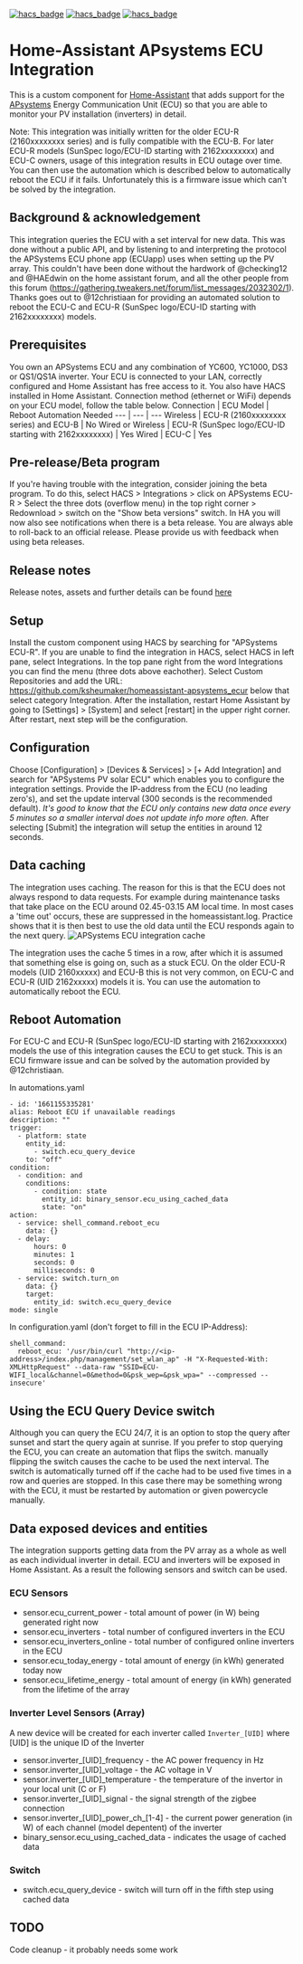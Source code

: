 [![hacs_badge](https://img.shields.io/badge/HACS-Custom-41BDF5.svg)](https://github.com/hacs/integration)
[![hacs_badge](https://img.shields.io/maintenance/yes/2022)](https://github.com/ksheumaker/homeassistant-apsystems_ecur)
[![hacs_badge](https://img.shields.io/github/v/release/ksheumaker/homeassistant-apsystems_ecur)](https://github.com/ksheumaker/homeassistant-apsystems_ecur)
# Home-Assistant APsystems ECU Integration
This is a custom component for [Home-Assistant](http://home-assistant.io) that adds support for the [APsystems](http://www.apsystems.com) Energy Communication Unit (ECU) so that you are able to monitor your PV installation (inverters) in detail.

Note: This integration was initially written for the older ECU-R (2160xxxxxxxx series) and is fully compatible with the ECU-B. For later ECU-R models (SunSpec logo/ECU-ID starting with 2162xxxxxxxx) and ECU-C owners, usage of this integration results in ECU outage over time. You can then use the automation which is described below to automatically reboot the ECU if it fails. Unfortunately this is a firmware issue which can't be solved by the integration.


## Background & acknowledgement
This integration queries the ECU with a set interval for new data. This was done without a public API, and by listening to and interpreting the protocol the APSystems ECU phone app (ECUapp) uses when setting up the PV array. This couldn't have been done without the hardwork of @checking12 and @HAEdwin on the home assistant forum, and all the other people from this forum (https://gathering.tweakers.net/forum/list_messages/2032302/1). Thanks goes out to @12christiaan for providing an automated solution to reboot the ECU-C and ECU-R (SunSpec logo/ECU-ID starting with 2162xxxxxxxx) models.

## Prerequisites
You own an APSystems ECU and any combination of YC600, YC1000, DS3 or QS1/QS1A inverter. Your ECU is connected to your LAN, correctly configured and Home Assistant has free access to it. You also have HACS installed in Home Assistant.
Connection method (ethernet or WiFi) depends on your ECU model, follow the table below.
Connection | ECU Model | Reboot Automation Needed
--- | --- | ---
Wireless | ECU-R (2160xxxxxxxx series) and ECU-B | No
Wired or Wireless | ECU-R (SunSpec logo/ECU-ID starting with 2162xxxxxxxx) | Yes
Wired | ECU-C | Yes

## Pre-release/Beta program
If you're having trouble with the integration, consider joining the beta program. To do this, select HACS > Integrations > click on APSystems ECU-R > Select the three dots (overflow menu) in the top right corner > Redownload > switch on the "Show beta versions" switch. In HA you will now also see notifications when there is a beta release. You are always able to roll-back to an official release. Please provide us with feedback when using beta releases.

## Release notes
Release notes, assets and further details can be found [here](https://github.com/ksheumaker/homeassistant-apsystems_ecur/releases)

## Setup
Install the custom component using HACS by searching for "APSystems ECU-R". If you are unable to find the integration in HACS, select HACS in left pane, select Integrations. In the top pane right from the word Integrations you can find the menu (three dots above eachother). Select Custom Repositories and add the URL: https://github.com/ksheumaker/homeassistant-apsystems_ecur below that select category Integration. After the installation, restart Home Assistant by going to [Settings] > [System] and select [restart] in the upper right corner. After restart, next step will be the configuration.

## Configuration
Choose [Configuration] > [Devices & Services] > [+ Add Integration] and search for "APSystems PV solar ECU" which enables you to configure the integration settings. Provide the IP-address from the ECU (no leading zero's), and set the update interval (300 seconds is the recommended default).
_It's good to know that the ECU only contains new data once every 5 minutes so a smaller interval does not update info more often._ After selecting [Submit] the integration will setup the entities in around 12 seconds.

## Data caching
The integration uses caching. The reason for this is that the ECU does not always respond to data requests. For example during maintenance tasks that take place on the ECU around 02.45-03.15 AM local time. In most cases a 'time out' occurs, these are suppressed in the homeassistant.log. Practice shows that it is then best to use the old data until the ECU responds again to the next query. 
![APSystems ECU integration cache](https://github.com/ksheumaker/homeassistant-apsystems_ecur/blob/main/integration_cache.jpg)

The integration uses the cache 5 times in a row, after which it is assumed that something else is going on, such as a stuck ECU. On the older ECU-R models (UID 2160xxxxx) and ECU-B this is not very common, on ECU-C and ECU-R (UID 2162xxxxx) models it is. You can use the automation to automatically reboot the ECU.

## Reboot Automation
For ECU-C and ECU-R (SunSpec logo/ECU-ID starting with 2162xxxxxxxx) models the use of this integration causes the ECU to get stuck. This is an ECU firmware issue and can be solved by the automation provided by @12christiaan.

In automations.yaml
```
- id: '1661155335281'
alias: Reboot ECU if unavailable readings
description: ""
trigger:
  - platform: state
    entity_id:
      - switch.ecu_query_device
    to: "off"
condition:
  - condition: and
    conditions:
      - condition: state
        entity_id: binary_sensor.ecu_using_cached_data
        state: "on"
action:
  - service: shell_command.reboot_ecu
    data: {}
  - delay:
      hours: 0
      minutes: 1
      seconds: 0
      milliseconds: 0
  - service: switch.turn_on
    data: {}
    target:
      entity_id: switch.ecu_query_device
mode: single
```
In configuration.yaml (don't forget to fill in the ECU IP-Address):
```
shell_command:
  reboot_ecu: '/usr/bin/curl "http://<ip-address>/index.php/management/set_wlan_ap" -H "X-Requested-With: XMLHttpRequest" --data-raw "SSID=ECU-WIFI_local&channel=0&method=0&psk_wep=&psk_wpa=" --compressed --insecure'
```

## Using the ECU Query Device switch
Although you can query the ECU 24/7, it is an option to stop the query after sunset and start the query again at sunrise.
If you prefer to stop querying the ECU, you can create an automation that flips the switch. manually flipping the switch causes the cache to be used the next interval. The switch is automatically turned off if the cache had to be used five times in a row and queries are stopped. In this case there may be something wrong with the ECU, it must be restarted by automation or given powercycle manually.

## Data exposed devices and entities
The integration supports getting data from the PV array as a whole as well as each individual inverter in detail.
ECU and inverters will be exposed in Home Assistant. As a result the following sensors and switch can be used.

### ECU Sensors
* sensor.ecu_current_power - total amount of power (in W) being generated right now
* sensor.ecu_inverters - total number of configured inverters in the ECU
* sensor.ecu_inverters_online - total number of configured online inverters in the ECU 
* sensor.ecu_today_energy - total amount of energy (in kWh) generated today now
* sensor.ecu_lifetime_energy - total amount of energy (in kWh) generated from the lifetime of the array

### Inverter Level Sensors (Array)
A new device will be created for each inverter called `Inverter_[UID]` where [UID] is the unique ID of the Inverter
* sensor.inverter_[UID]_frequency - the AC power frequency in Hz
* sensor.inverter_[UID]_voltage - the AC voltage in V
* sensor.inverter_[UID]_temperature - the temperature of the invertor in your local unit (C or F)
* sensor.inverter_[UID]_signal - the signal strength of the zigbee connection
* sensor.inverter_[UID]\_power_ch_[1-4] - the current power generation (in W) of each channel (model depentent) of the inverter
* binary_sensor.ecu_using_cached_data - indicates the usage of cached data

### Switch
* switch.ecu_query_device - switch will turn off in the fifth step using cached data

## TODO
Code cleanup - it probably needs some work
